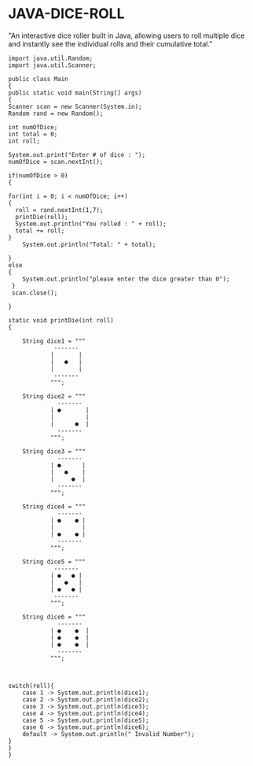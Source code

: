 # JAVA-DICE-ROLL
"An interactive dice roller built in Java, allowing users to roll multiple dice and instantly see the individual rolls and their cumulative total."


    import java.util.Random;
    import java.util.Scanner;

    public class Main 
    {
    public static void main(String[] args)
    {
    Scanner scan = new Scanner(System.in);
    Random rand = new Random();

    int numOfDice;
    int total = 0;
    int roll;

    System.out.print("Enter # of dice : ");
    numOfDice = scan.nextInt();

    if(numOfDice > 0)
    {

    for(int i = 0; i < numOfDice; i++)
    {
      roll = rand.nextInt(1,7);
      printDie(roll);
      System.out.println("You rolled : " + roll);
      total += roll;
    }
        System.out.println("Total: " + total);

    }
    else
    {
        System.out.println("please enter the dice greater than 0");
     }
     scan.close();
    
    }

    static void printDie(int roll)
    {

        String dice1 = """
                 -------
                |       |
                |   ●   |
                |       |
                 -------
                """;

        String dice2 = """
                  -------
                | ●       |
                |         |
                |      ●  |
                  -------
                """;

        String dice3 = """
                  -------
                | ●      |
                |   ●    |
                |     ●  |
                  -------
                """;

        String dice4 = """
                  -------
                | ●    ● |
                |        |
                | ●    ● |
                  -------
                """;

        String dice5 = """
                 -------
                | ●   ● |
                |   ●   |
                | ●   ● |
                 -------
                """;

        String dice6 = """
                  -------
                | ●    ●  |
                | ●    ●  |
                | ●    ●  |
                  -------
                """;


    
    switch(roll){
        case 1 -> System.out.println(dice1);
        case 2 -> System.out.println(dice2);
        case 3 -> System.out.println(dice3);
        case 4 -> System.out.println(dice4);
        case 5 -> System.out.println(dice5);
        case 6 -> System.out.println(dice6);
        default -> System.out.println(" Invalid Number");
    }
    }
    }
